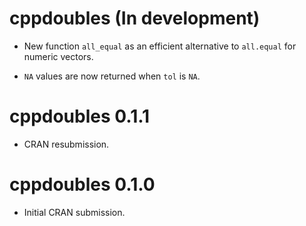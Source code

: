 # cppdoubles (In development)

* New function `all_equal` as an efficient alternative to `all.equal` for 
numeric vectors.

* `NA` values are now returned when `tol` is `NA`.

# cppdoubles 0.1.1

* CRAN resubmission.

# cppdoubles 0.1.0

* Initial CRAN submission.
